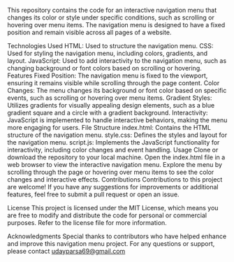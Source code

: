 This repository contains the code for an interactive navigation menu that changes its color or style under specific conditions, such as scrolling or hovering over menu items. The navigation menu is designed to have a fixed position and remain visible across all pages of a website.

Technologies Used HTML: Used to structure the navigation menu. CSS: Used for styling the navigation menu, including colors, gradients, and layout. JavaScript: Used to add interactivity to the navigation menu, such as changing background or font colors based on scrolling or hovering. Features Fixed Position: The navigation menu is fixed to the viewport, ensuring it remains visible while scrolling through the page content. Color Changes: The menu changes its background or font color based on specific events, such as scrolling or hovering over menu items. Gradient Styles: Utilizes gradients for visually appealing design elements, such as a blue gradient square and a circle with a gradient background. Interactivity: JavaScript is implemented to handle interactive behaviors, making the menu more engaging for users. File Structure index.html: Contains the HTML structure of the navigation menu. style.css: Defines the styles and layout for the navigation menu. script.js: Implements the JavaScript functionality for interactivity, including color changes and event handling. Usage Clone or download the repository to your local machine. Open the index.html file in a web browser to view the interactive navigation menu. Explore the menu by scrolling through the page or hovering over menu items to see the color changes and interactive effects. Contributions Contributions to this project are welcome! If you have any suggestions for improvements or additional features, feel free to submit a pull request or open an issue.

License This project is licensed under the MIT License, which means you are free to modify and distribute the code for personal or commercial purposes. Refer to the license file for more information.

Acknowledgments Special thanks to contributors who have helped enhance and improve this navigation menu project. For any questions or support, please contact udayparsa69@gmail.com
